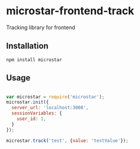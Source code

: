 # microstar-frontend-track
Tracking library for frontend


## Installation
`npm install microstar`


## Usage

```js

var microstar = require('microstar');
microstar.init({
  server_url: 'localhost:3000',
  sessionVariables: {
    user_id: 1,
  }
});

microstar.track('test', {value: 'testValue'});
```
